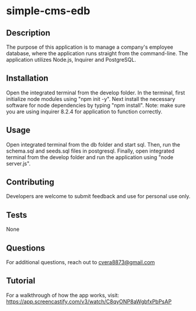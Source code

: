# simple-cms-edb

## Description
The purpose of this application is to manage a company's employee database, where the application runs straight from the command-line. The application utilizes Node.js, Inquirer and PostgreSQL.

## Installation
Open the integrated terminal from the develop folder. In the terminal, first initialize node modules using "npm init -y". Next install the necessary software for node dependencies by typing "npm install". Note: make sure you are using inquirer 8.2.4 for application to function correctly.

## Usage
Open integrated terminal from the db folder and start sql. Then, run the schema.sql and seeds.sql files in postgresql. Finally, open integrated terminal from the develop folder and run the application using "node server.js".

## Contributing 
Developers are welcome to submit feedback and use for personal use only.

## Tests
None

## Questions
For additional questions, reach out to cvera8873@gmail.com

## Tutorial
For a walkthrough of how the app works, visit: https://app.screencastify.com/v3/watch/C8qyONP8aWgbfxPbPsAP